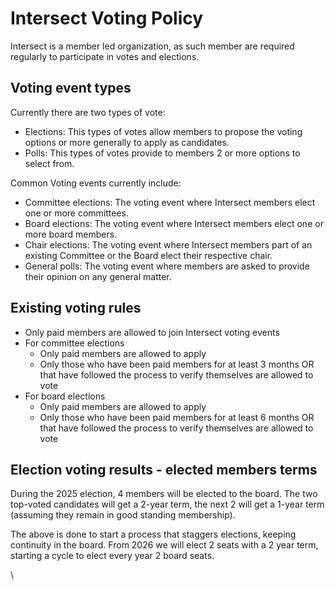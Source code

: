# Intersect Voting Policy

Intersect is a member led organization, as such member are required regularly to participate in votes and elections.

## Voting event types

Currently there are two types of vote:

* Elections: This types of votes allow members to propose the voting options or more generally to apply as candidates.
* Polls: This types of votes provide to members 2 or more options to select from.

Common Voting events currently include:

* Committee elections: The voting event where Intersect members elect one or more committees.
* Board elections: The voting event where Intersect members elect one or more board members.
* Chair elections: The voting event where Intersect members part of an existing Committee or the Board elect their respective chair.
* General polls: The voting event where members are asked to provide their opinion on any general matter.

## Existing voting rules

* Only paid members are allowed to join Intersect voting events
* For committee elections
  * Only paid members are allowed to apply
  * Only those who have been paid members for at least 3 months OR that have followed the process to verify themselves are allowed to vote
* For board elections
  * Only paid members are allowed to apply
  * Only those who have been paid members for at least 6 months OR that have followed the process to verify themselves are allowed to vote

## Election voting results - elected members terms

During the 2025 election, 4 members will be elected to the board. The two top-voted candidates will get a 2-year term, the next 2 will get a 1-year term (assuming they remain in good standing membership).

The above is done to start a process that staggers elections, keeping continuity in the board. From 2026 we will elect 2 seats with a 2 year term, starting a cycle to elect every year 2 board seats.

\
